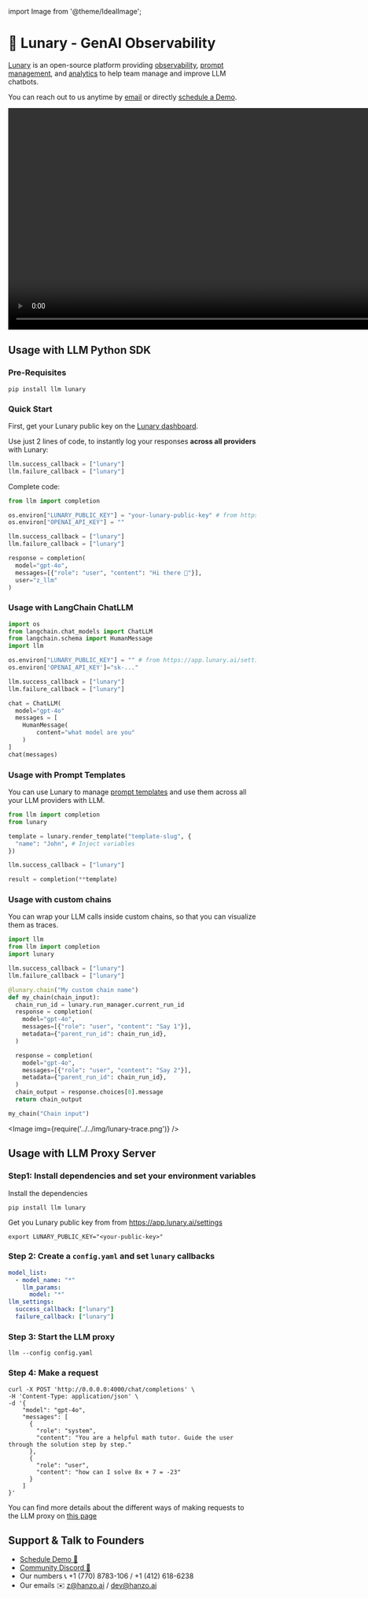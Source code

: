 import Image from '@theme/IdealImage';

# 🌙 Lunary - GenAI Observability 

[Lunary](https://lunary.ai/) is an open-source platform providing [observability](https://lunary.ai/docs/features/observe), [prompt management](https://lunary.ai/docs/features/prompts), and [analytics](https://lunary.ai/docs/features/observe#analytics) to help team manage and improve LLM chatbots.

You can reach out to us anytime by [email](mailto:hello@lunary.ai) or directly [schedule a Demo](https://lunary.ai/schedule).

<video controls width='900' >
  <source src='https://lunary.ai/videos/demo-annotated.mp4'/>
</video>


## Usage with LLM Python SDK
### Pre-Requisites

```shell
pip install llm lunary
```

### Quick Start

First, get your Lunary public key on the [Lunary dashboard](https://app.lunary.ai/).

Use just 2 lines of code, to instantly log your responses **across all providers** with Lunary:

```python
llm.success_callback = ["lunary"]
llm.failure_callback = ["lunary"]
```

Complete code:
```python
from llm import completion

os.environ["LUNARY_PUBLIC_KEY"] = "your-lunary-public-key" # from https://app.lunary.ai/)
os.environ["OPENAI_API_KEY"] = ""

llm.success_callback = ["lunary"]
llm.failure_callback = ["lunary"]

response = completion(
  model="gpt-4o",
  messages=[{"role": "user", "content": "Hi there 👋"}],
  user="z_llm"
)
```

### Usage with LangChain ChatLLM 
```python
import os
from langchain.chat_models import ChatLLM
from langchain.schema import HumanMessage
import llm

os.environ["LUNARY_PUBLIC_KEY"] = "" # from https://app.lunary.ai/settings
os.environ['OPENAI_API_KEY']="sk-..."

llm.success_callback = ["lunary"] 
llm.failure_callback = ["lunary"] 

chat = ChatLLM(
  model="gpt-4o"
  messages = [
    HumanMessage(
        content="what model are you"
    )
]
chat(messages)
```


### Usage with Prompt Templates

You can use Lunary to manage [prompt templates](https://lunary.ai/docs/features/prompts) and use them across all your LLM providers with LLM.

```python
from llm import completion
from lunary

template = lunary.render_template("template-slug", {
  "name": "John", # Inject variables
})

llm.success_callback = ["lunary"]

result = completion(**template)
```

### Usage with custom chains
You can wrap your LLM calls inside custom chains, so that you can visualize them as traces.

```python
import llm
from llm import completion
import lunary

llm.success_callback = ["lunary"]
llm.failure_callback = ["lunary"]

@lunary.chain("My custom chain name")
def my_chain(chain_input):
  chain_run_id = lunary.run_manager.current_run_id
  response = completion(
    model="gpt-4o", 
    messages=[{"role": "user", "content": "Say 1"}],
    metadata={"parent_run_id": chain_run_id},
  )

  response = completion(
    model="gpt-4o", 
    messages=[{"role": "user", "content": "Say 2"}],
    metadata={"parent_run_id": chain_run_id},
  )
  chain_output = response.choices[0].message
  return chain_output

my_chain("Chain input")
```

<Image img={require('../../img/lunary-trace.png')} />

## Usage with LLM Proxy Server
### Step1: Install dependencies and set your environment variables 
Install the dependencies
```shell
pip install llm lunary
```

Get you Lunary public key from from https://app.lunary.ai/settings 
```shell
export LUNARY_PUBLIC_KEY="<your-public-key>"
```

### Step 2: Create a `config.yaml` and set `lunary` callbacks

```yaml
model_list:
  - model_name: "*"
    llm_params:
      model: "*"
llm_settings:
  success_callback: ["lunary"]
  failure_callback: ["lunary"]
```

### Step 3: Start the LLM proxy
```shell
llm --config config.yaml
```

### Step 4: Make a request

```shell
curl -X POST 'http://0.0.0.0:4000/chat/completions' \
-H 'Content-Type: application/json' \
-d '{
    "model": "gpt-4o",
    "messages": [
      {
        "role": "system",
        "content": "You are a helpful math tutor. Guide the user through the solution step by step."
      },
      {
        "role": "user",
        "content": "how can I solve 8x + 7 = -23"
      }
    ]
}'
```

You can find more details about the different ways of making requests to the LLM proxy on [this page](https://docs.hanzo.ai/docs/proxy/user_keys)


## Support & Talk to Founders

- [Schedule Demo 👋](https://calendly.com/d/4mp-gd3-k5k/hanzoai-1-1-onboarding-llm-hosted-version)
- [Community Discord 💭](https://discord.gg/XthHQQj)
- Our numbers 📞 +1 (770) 8783-106 / ‭+1 (412) 618-6238‬
- Our emails ✉️ z@hanzo.ai / dev@hanzo.ai
